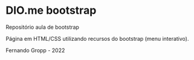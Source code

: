 # DIO.me bootstrap
Repositório aula de bootstrap

Página em HTML/CSS utilizando recursos do bootstrap (menu interativo).

Fernando Gropp - 2022
